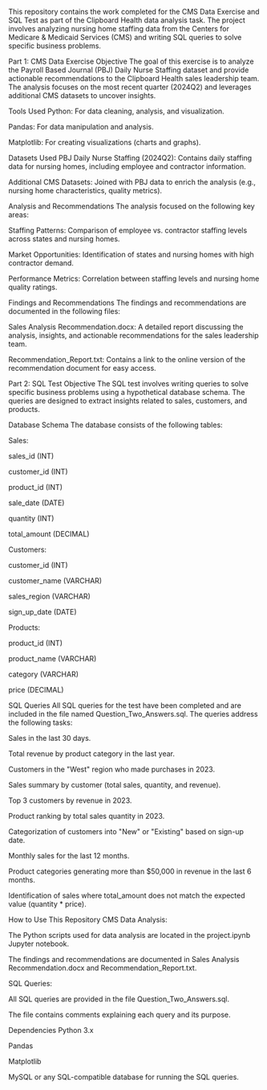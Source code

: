 This repository contains the work completed for the CMS Data Exercise and SQL Test as part of the Clipboard Health data analysis task. The project involves analyzing nursing home staffing data from the Centers for Medicare & Medicaid Services (CMS) and writing SQL queries to solve specific business problems.

Part 1: CMS Data Exercise
Objective
The goal of this exercise is to analyze the Payroll Based Journal (PBJ) Daily Nurse Staffing dataset and provide actionable recommendations to the Clipboard Health sales leadership team. The analysis focuses on the most recent quarter (2024Q2) and leverages additional CMS datasets to uncover insights.

Tools Used
Python: For data cleaning, analysis, and visualization.

Pandas: For data manipulation and analysis.

Matplotlib: For creating visualizations (charts and graphs).

Datasets Used
PBJ Daily Nurse Staffing (2024Q2): Contains daily staffing data for nursing homes, including employee and contractor information.

Additional CMS Datasets: Joined with PBJ data to enrich the analysis (e.g., nursing home characteristics, quality metrics).

Analysis and Recommendations
The analysis focused on the following key areas:

Staffing Patterns: Comparison of employee vs. contractor staffing levels across states and nursing homes.

Market Opportunities: Identification of states and nursing homes with high contractor demand.

Performance Metrics: Correlation between staffing levels and nursing home quality ratings.

Findings and Recommendations
The findings and recommendations are documented in the following files:

Sales Analysis Recommendation.docx: A detailed report discussing the analysis, insights, and actionable recommendations for the sales leadership team.

Recommendation_Report.txt: Contains a link to the online version of the recommendation document for easy access.

Part 2: SQL Test
Objective
The SQL test involves writing queries to solve specific business problems using a hypothetical database schema. The queries are designed to extract insights related to sales, customers, and products.

Database Schema
The database consists of the following tables:

Sales:

sales_id (INT)

customer_id (INT)

product_id (INT)

sale_date (DATE)

quantity (INT)

total_amount (DECIMAL)

Customers:

customer_id (INT)

customer_name (VARCHAR)

sales_region (VARCHAR)

sign_up_date (DATE)

Products:

product_id (INT)

product_name (VARCHAR)

category (VARCHAR)

price (DECIMAL)

SQL Queries
All SQL queries for the test have been completed and are included in the file named Question_Two_Answers.sql. The queries address the following tasks:

Sales in the last 30 days.

Total revenue by product category in the last year.

Customers in the "West" region who made purchases in 2023.

Sales summary by customer (total sales, quantity, and revenue).

Top 3 customers by revenue in 2023.

Product ranking by total sales quantity in 2023.

Categorization of customers into "New" or "Existing" based on sign-up date.

Monthly sales for the last 12 months.

Product categories generating more than $50,000 in revenue in the last 6 months.

Identification of sales where total_amount does not match the expected value (quantity * price).

How to Use This Repository
CMS Data Analysis:

The Python scripts used for data analysis are located in the project.ipynb Jupyter notebook.

The findings and recommendations are documented in Sales Analysis Recommendation.docx and Recommendation_Report.txt.

SQL Queries:

All SQL queries are provided in the file Question_Two_Answers.sql.

The file contains comments explaining each query and its purpose.

Dependencies
Python 3.x

Pandas

Matplotlib

MySQL or any SQL-compatible database for running the SQL queries.

